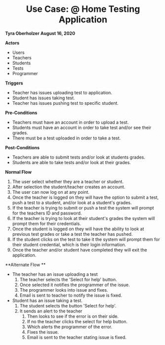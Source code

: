 # <center> Use Case: @ Home Testing Application</c>

**Tyra Oberholzer**
**August 16, 2020**

**Actors**
* Users
* Teachers
* Students
* Tests
* Programmer

**Triggers**
* Teacher has issues uploading test to application.
* Student has issues taking test.
* Teacher has issues pushing test to specific student.

**Pre-Conditions**
* Teachers must have an account in order to upload a test.
* Students must have an account in order to take test and/or see their grades.
* There must be a test uploaded in order to take a test.

**Post-Conditions**
* Teachers are able to submit tests and/or look at students grades.
* Students are able to take tests and/or look at their grades.

**Normal Flow**
1. The user select whether they are a teacher or student.
1. After selection the student/teacher creates an account.
1. The user can now log on at any point.
1. Once the teacher is logged on they will have the option to submit a test, push a test to a student, and/or look at a student's grades.
1. If the teacher is trying to submit or push a test the system will prompt for the teachers ID and password. 
1. If the teacher is trying to look at their student's grades the system will prompt them for their credentials.
1. Once the student is logged on they will have the ability to look at previous test grades or take a test the teacher has pushed.
1. If the student clicks on the test to take it the system will prompt them for their student credential, which is their login information.
1. Once the teacher and/or student have completed they will exit the application.

**Alternate Flow **
* The teacher has an issue uploading a test
	1. The teacher selects the 'Select for help' button.
	1. Once selected it notifies the programmer of the issue.
	1. The programmer looks into issue and fixes.
	1. Email is sent to teacher to notify the issue is fixed.
* Student has an issue taking a test.
	1. The student selects the button 'Select for help'.
	1. It sends an alert to the teacher
		1. Then looks to see if the error is on their side.
		1. If no the teacher clicks the select for help button.
		1. Which alerts the programmer of the error.
		1. Fixes the issue.
		1. Email is sent to the teacher stating issue is fixed.
